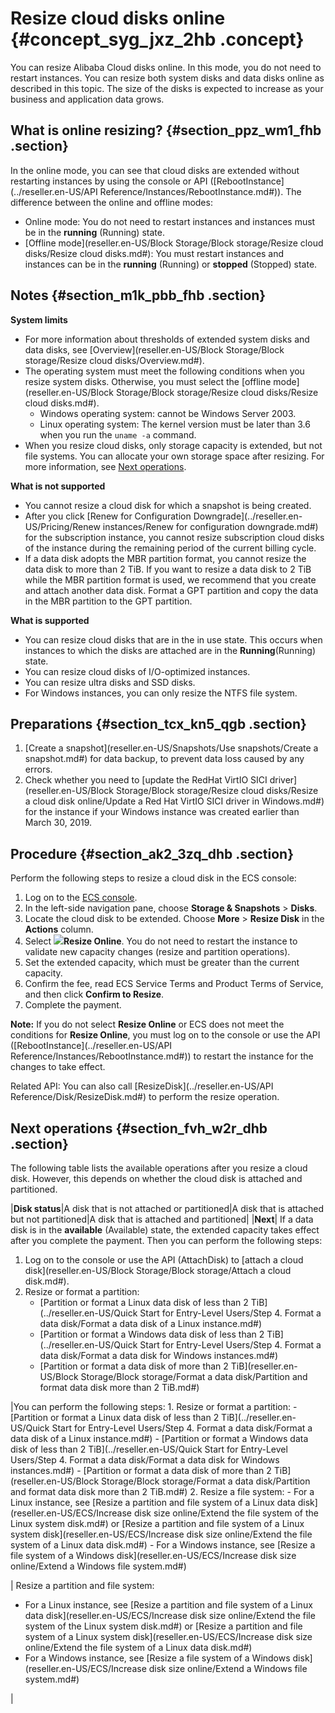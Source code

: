 # Resize cloud disks online {#concept_syg_jxz_2hb .concept}

You can resize Alibaba Cloud disks online. In this mode, you do not need to restart instances. You can resize both system disks and data disks online as described in this topic. The size of the disks is expected to increase as your business and application data grows.

## What is online resizing? {#section_ppz_wm1_fhb .section}

In the online mode, you can see that cloud disks are extended without restarting instances by using the console or API \([RebootInstance](../reseller.en-US/API Reference/Instances/RebootInstance.md#)\). The difference between the online and offline modes:

-   Online mode: You do not need to restart instances and instances must be in the **running** \(Running\) state.
-   [Offline mode](reseller.en-US/Block Storage/Block storage/Resize cloud disks/Resize cloud disks.md#): You must restart instances and instances can be in the **running** \(Running\) or **stopped** \(Stopped\) state.

## Notes {#section_m1k_pbb_fhb .section}

**System limits** 

-   For more information about thresholds of extended system disks and data disks, see [Overview](reseller.en-US/Block Storage/Block storage/Resize cloud disks/Overview.md#).
-   The operating system must meet the following conditions when you resize system disks. Otherwise, you must select the [offline mode](reseller.en-US/Block Storage/Block storage/Resize cloud disks/Resize cloud disks.md#).
    -   Windows operating system: cannot be Windows Server 2003.
    -   Linux operating system: The kernel version must be later than 3.6 when you run the `uname -a` command.
-   When you resize cloud disks, only storage capacity is extended, but not file systems. You can allocate your own storage space after resizing. For more information, see [Next operations](#).

**What is not supported** 

-   You cannot resize a cloud disk for which a snapshot is being created.
-   After you click [Renew for Configuration Downgrade](../reseller.en-US/Pricing/Renew instances/Renew for configuration downgrade.md#) for the subscription instance, you cannot resize subscription cloud disks of the instance during the remaining period of the current billing cycle.
-   If a data disk adopts the MBR partition format, you cannot resize the data disk to more than 2 TiB. If you want to resize a data disk to 2 TiB while the MBR partition format is used, we recommend that you create and attach another data disk. Format a GPT partition and copy the data in the MBR partition to the GPT partition.

**What is supported** 

-   You can resize cloud disks that are in the in use state. This occurs when instances to which the disks are attached are in the **Running**\(Running\) state.
-   You can resize cloud disks of I/O-optimized instances.
-   You can resize ultra disks and SSD disks.
-   For Windows instances, you can only resize the NTFS file system.

## Preparations {#section_tcx_kn5_qgb .section}

1.  [Create a snapshot](reseller.en-US/Snapshots/Use snapshots/Create a snapshot.md#) for data backup, to prevent data loss caused by any errors.
2.  Check whether you need to [update the RedHat VirtIO SICI driver](reseller.en-US/Block Storage/Block storage/Resize cloud disks/Resize a cloud disk online/Update a Red Hat VirtIO SICI driver in Windows.md#) for the instance if your Windows instance was created earlier than March 30, 2019.

## Procedure {#section_ak2_3zq_dhb .section}

Perform the following steps to resize a cloud disk in the ECS console:

1.  Log on to the [ECS console](https://partners-intl.console.aliyun.com/#/ecs).
2.  In the left-side navigation pane, choose **Storage & Snapshots** \> **Disks**.
3.  Locate the cloud disk to be extended. Choose **More** \> **Resize Disk** in the **Actions** column.
4.  Select ![](http://static-aliyun-doc.oss-cn-hangzhou.aliyuncs.com/assets/img/145922/156214723341189_en-US.png)**Resize Online**. You do not need to restart the instance to validate new capacity changes \(resize and partition operations\).
5.  Set the extended capacity, which must be greater than the current capacity.
6.  Confirm the fee, read ECS Service Terms and Product Terms of Service, and then click **Confirm to Resize**.
7.  Complete the payment.

**Note:** If you do not select **Resize Online** or ECS does not meet the conditions for **Resize Online**, you must log on to the console or use the API \([RebootInstance](../reseller.en-US/API Reference/Instances/RebootInstance.md#)\) to restart the instance for the changes to take effect.

Related API: You can also call [ResizeDisk](../reseller.en-US/API Reference/Disk/ResizeDisk.md#) to perform the resize operation.

## Next operations {#section_fvh_w2r_dhb .section}

The following table lists the available operations after you resize a cloud disk. However, this depends on whether the cloud disk is attached and partitioned.

|**Disk status**|A disk that is not attached or partitioned|A disk that is attached but not partitioned|A disk that is attached and partitioned|
|**Next**| If a data disk is in the **available** \(Available\) state, the extended capacity takes effect after you complete the payment. Then you can perform the following steps:

 1.  Log on to the console or use the API \(AttachDisk\) to [attach a cloud disk](reseller.en-US/Block Storage/Block storage/Attach a cloud disk.md#).
2.  Resize or format a partition:
    -   [Partition or format a Linux data disk of less than 2 TiB](../reseller.en-US/Quick Start for Entry-Level Users/Step 4. Format a data disk/Format a data disk of a Linux instance.md#)
    -   [Partition or format a Windows data disk of less than 2 TiB](../reseller.en-US/Quick Start for Entry-Level Users/Step 4. Format a data disk/Format a data disk for Windows instances.md#)
    -   [Partition or format a data disk of more than 2 TiB](reseller.en-US/Block Storage/Block storage/Format a data disk/Partition and format data disk more than 2 TiB.md#)

 |You can perform the following steps: 1.  Resize or format a partition:
    -   [Partition or format a Linux data disk of less than 2 TiB](../reseller.en-US/Quick Start for Entry-Level Users/Step 4. Format a data disk/Format a data disk of a Linux instance.md#)
    -   [Partition or format a Windows data disk of less than 2 TiB](../reseller.en-US/Quick Start for Entry-Level Users/Step 4. Format a data disk/Format a data disk for Windows instances.md#)
    -   [Partition or format a data disk of more than 2 TiB](reseller.en-US/Block Storage/Block storage/Format a data disk/Partition and format data disk more than 2 TiB.md#)
2.  Resize a file system:
    -   For a Linux instance, see [Resize a partition and file system of a Linux data disk](reseller.en-US/ECS/Increase disk size online/Extend the file system of the Linux system disk.md#) or [Resize a partition and file system of a Linux system disk](reseller.en-US/ECS/Increase disk size online/Extend the file system of a Linux data disk.md#)
    -   For a Windows instance, see [Resize a file system of a Windows disk](reseller.en-US/ECS/Increase disk size online/Extend a Windows file system.md#)

 | Resize a partition and file system:

 -   For a Linux instance, see [Resize a partition and file system of a Linux data disk](reseller.en-US/ECS/Increase disk size online/Extend the file system of the Linux system disk.md#) or [Resize a partition and file system of a Linux system disk](reseller.en-US/ECS/Increase disk size online/Extend the file system of a Linux data disk.md#)
-   For a Windows instance, see [Resize a file system of a Windows disk](reseller.en-US/ECS/Increase disk size online/Extend a Windows file system.md#)

 |

